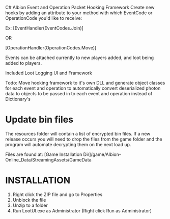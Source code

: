 C# Albion Event and Operation Packet Hooking Framework
Create new hooks by adding an attribute to your method with which EventCode or OperationCode you'd like to receive:

Ex:
[EventHandler(EventCodes.Join)]

OR

[OperationHandler(OperationCodes.Move)]

Events can be attached currently to new players added, and loot being added to players.

Included Loot Logging UI and Framework

Todo: Move hooking framework to it's own DLL and generate object classes for each event and operation to automatically convert deserialized photon data to objects to be passed in to each event and operation instead of Dictionary's

# Update bin files
The resources folder will contain a list of encrypted bin files. If a new release occurs you will need to drop the files from the game folder and the program will automate decrypting them on the next load up.

Files are found at:
[Game Installation Dir]/game/Albion-Online_Data/StreamingAssets/GameData

# INSTALLATION
1. Right click the ZIP file and go to Properties
2. Unblock the file
3. Unzip to a folder
4. Run LootUI.exe as Administrator (Right click Run as Administrator)
